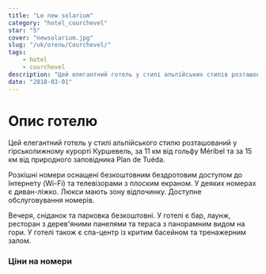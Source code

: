 ```yaml
---
title: "Le new solarium"
category: "hotel_courchevel"
star: "5"
cover: "newsolarium.jpg"
slug: "/uk/отель/Courchevel/"
tags:
    - hotel
    - courchevel
description: "Цей елегантний готель у стилі альпійських стилів розташований у гірськолижному курорті Куршевель, за 11 км від гольфу Meribel та за 15 км від природного заповідника Plan de Tuéda. "
date: "2018-03-01"
---
```


# Опис готелю
Цей елегантний готель у стилі альпійського стилю розташований у гірськолижному курорті Куршевель, за 11 км від гольфу Méribel та за 15 км від природного заповідника Plan de Tuéda.

Розкішні номери оснащені безкоштовним бездротовим доступом до Інтернету (Wi-Fi) та телевізорами з плоским екраном. У деяких номерах є диван-ліжко. Люкси мають зону відпочинку. Доступне обслуговування номерів.

Вечеря, сніданок та парковка безкоштовні. У готелі є бар, лаунж, ресторан з дерев'яними панелями та тераса з панорамним видом на гори. У готелі також є спа-центр із критим басейном та тренажерним залом.

### Ціни на номери
